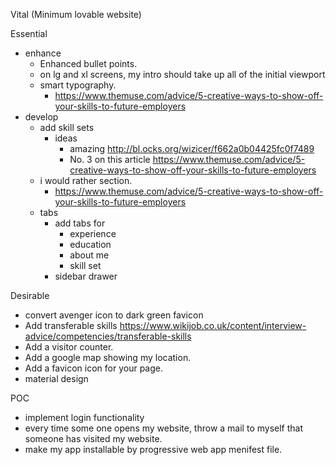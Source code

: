 Vital (Minimum lovable website)


Essential 
- enhance
    - Enhanced bullet points.
    - on lg and xl screens, my intro should take up all of the initial viewport
    - smart typography. 
        - https://www.themuse.com/advice/5-creative-ways-to-show-off-your-skills-to-future-employers
- develop
    - add skill sets 
        - ideas
            - amazing http://bl.ocks.org/wizicer/f662a0b04425fc0f7489
            - No. 3 on this article https://www.themuse.com/advice/5-creative-ways-to-show-off-your-skills-to-future-employers
    - i would rather section. 
        - https://www.themuse.com/advice/5-creative-ways-to-show-off-your-skills-to-future-employers
    - tabs
        - add tabs for
            - experience
            - education
            - about me
            - skill set
        - sidebar drawer


Desirable
- convert avenger icon to dark green favicon
- Add transferable skills https://www.wikijob.co.uk/content/interview-advice/competencies/transferable-skills
- Add a visitor counter.
- Add a google map showing my location.
- Add a favicon icon for your page.
- material design

POC
- implement login functionality
- every time some one opens my website, throw a mail to myself that someone has visited my website.
- make my app installable by progressive web app menifest file.

